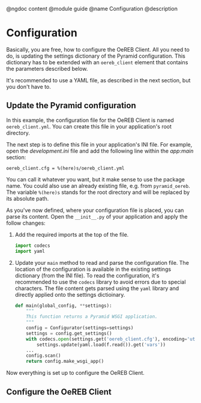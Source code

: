 @ngdoc content
@module guide
@name Configuration
@description

# Configuration

Basically, you are free, how to configure the OeREB Client. All you need
to do, is updating the settings dictionary of the Pyramid configuration.
This dictionary has to be extended with an `oereb_client` element that
contains the parameters described below.

It's recommended to use a YAML file, as described in the next section,
but you don't have to.

## Update the Pyramid configuration

In this example, the configuration file for the OeREB Client is named
`oereb_client.yml`. You can create this file in your application's root
directory.

The next step is to define this file in your application's INI file. For
example, open the *development.ini* file and add the following line
within the *app:main* section:

```
oereb_client.cfg = %(here)s/oereb_client.yml
```

You can call it whatever you want, but it make sense to use the package
name. You could also use an already existing file, e.g. from
`pyramid_oereb`. The variable `%(here)s` stands for the root directory
and will be replaced by its absolute path.

As you've now defined, where your configuration file is placed, you can
parse its content. Open the `__init__.py` of your application and apply
the follow changes:

1. Add the required imports at the top of the file.
    ```python
    import codecs
    import yaml
    ```
2. Update your `main` method to read and parse the configuration file.
   The location of the configuration is available in the existing
   settings dictionary (from the INI file). To read the configuration,
   it's recommended to use the `codecs` library to avoid errors due to
   special characters. The file content gets parsed using the `yaml`
   library and directly applied onto the settings dictioinary.
    ```python
    def main(global_config, **settings):
        """
        This function returns a Pyramid WSGI application.
        """
        config = Configurator(settings=settings)
        settings = config.get_settings()
        with codecs.open(settings.get('oereb_client.cfg'), encoding='utf-8') as f:
            settings.update(yaml.load(f.read()).get('vars'))
        ...
        config.scan()
        return config.make_wsgi_app()
    ```

Now everything is set up to configure the OeREB Client.

## Configure the OeREB Client
